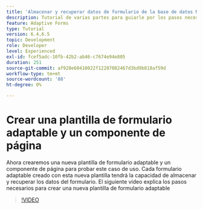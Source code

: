 ```yaml
---
title: 'Almacenar y recuperar datos de formulario de la base de datos MySQL: crear una plantilla de formulario adaptable y un componente de página'
description: Tutorial de varias partes para guiarle por los pasos necesarios para almacenar y recuperar datos de formulario
feature: Adaptive Forms
type: Tutorial
version: 6.4,6.5
topic: Development
role: Developer
level: Experienced
exl-id: fcef5adc-10fb-42b2-ab46-c7674e94e805
duration: 251
source-git-commit: af928e60410022f12207082467d3bd9b818af59d
workflow-type: tm+mt
source-wordcount: '88'
ht-degree: 0%

---
```


# Crear una plantilla de formulario adaptable y un componente de página

Ahora crearemos una nueva plantilla de formulario adaptable y un componente de página para probar este caso de uso. Cada formulario adaptable creado con esta nueva plantilla tendrá la capacidad de almacenar y recuperar los datos del formulario.
El siguiente vídeo explica los pasos necesarios para crear una nueva plantilla de formulario adaptable
>[!VIDEO](https://video.tv.adobe.com/v/27828?quality=12&learn=on)

